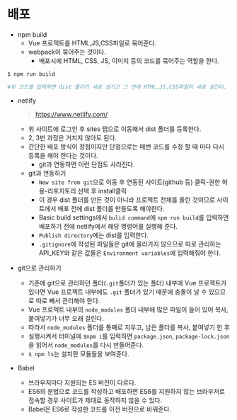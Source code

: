 # 배포

- npm build
  - Vue 프로젝트를 HTML,JS,CSS파일로 묶어준다.
  - webpack이 묶어주는 것이다.
    - 배포시에 HTML, CSS, JS, 이미지 등의 코드를 묶어주는 역할을 한다.

```bash
$ npm run build

#위 코드를 입력하면 dist 폴더가 새로 생기고 그 안에 HTML,JS,CSS파일이 새로 생긴다.
```



- netlify

  > https://www.netlify.com/

  - 위 사이트에 로그인 후 sites 탭으로  이동해서 dist 폴더를 등록한다.
  - 2, 3번 과정은 거치지 않아도 된다.
  - 간단한 배포 방식이 장점이지만 단점으로는 매번 코드를 수정 할 때 마다 다시 등록을 해야 한다는 것이다.
    - git과 연동하면 이런 단점도 사라진다.
  - git과 연동하기
    - `New site from git`으로 이동 후 연동된 사이트(github 등) 클릭-권한 허용-리포지토리 선택 후 install클릭
    - 이 경우 dist 폴더를 만든 것이 아니라 프로젝트 전체를 올린 것이므로 사이트에서 배포 전에 dist 폴더를 만들도록 해야한다.
    - Basic build settings에서 `bulid command`에 `npm run build`를 입력하면 배포하기 전에 netlify에서 해당 명령어를 실행해 준다.
    - `Publish directory`에는 dist를 입력한다.
    - `.gitignore`에 작성된 파일들은 git에 올라가지 않으므로 따로 관리하는 API_KEY와 같은 값들은  `Environment variables`에 입력해줘야 한다.



- git으로 관리하기
  - 기존에 git으로 관리하던 폴더(`.git`폴더가 있는 폴더) 내부에 Vue 프로젝트가 있다면 Vue 프로젝트 내부에도 `.git` 폴더가 있기 때문에 충돌이 날 수 있으므로 따로 빼서 관리해야 한다.
  - Vue 프로젝트 내부의 `node_modules` 폴더 내부에 많은 파일이 들어 있어 복사, 붙여넣기가 너무 오래 걸린다.
  - 따라서 `node_modules` 폴더를 통째로 지우고, 남은 폴더를 복사, 붙여넣기 한 후
  - 실행시켜서 터미널에 `$npm i`를 입력하면 `package.json`, `package-lock.json`을 읽어서 `node_modules`를 다시 만들어준다. 
  - `$ npm ls`는 설치한 모듈들을 보여준다.



- Babel
  - 브라우저마다 지원되는 ES 버전이 다르다.
  - ES6의 문법으로 코드를 작성하고 배포하면 ES6를 지원하지 않는 브라우저로 접속할 경우 사이트가 제대로 동작하지 않을 수 있다.
  - Babel은 ES6로 작성한 코드를 이전 버전으로 바꿔준다.





